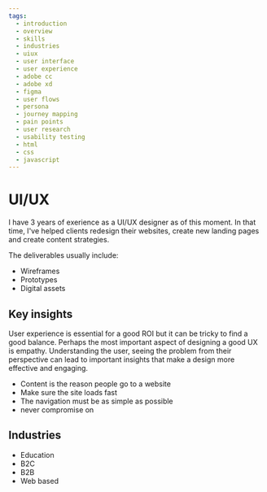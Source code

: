 ```yaml
---
tags:
  - introduction
  - overview
  - skills
  - industries
  - uiux
  - user interface
  - user experience
  - adobe cc
  - adobe xd
  - figma
  - user flows
  - persona
  - journey mapping
  - pain points
  - user research
  - usability testing
  - html
  - css
  - javascript
---
```


# UI/UX

I have 3 years of exerience as a UI/UX designer as of this moment.  In that time, I've helped clients redesign their websites, create new landing pages and create content strategies.

The deliverables usually include:

- Wireframes
- Prototypes
- Digital assets

## Key insights

User experience is essential for a good ROI but it can be tricky to find a good balance.  Perhaps the most important aspect of designing a good UX is empathy.  Understanding the user, seeing the problem from their perspective can lead to important insights that make a design more effective and engaging. 

- Content is the reason people go to a website
- Make sure the site loads fast
- The navigation must be as simple as possible
- never compromise on 

## Industries

- Education
- B2C
- B2B
- Web based
